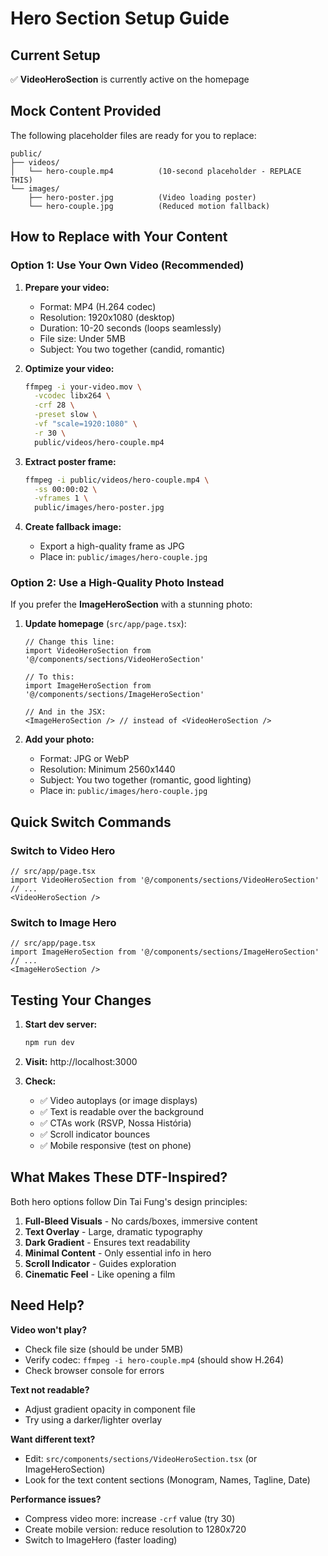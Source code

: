 # Hero Section Setup Guide

## Current Setup
✅ **VideoHeroSection** is currently active on the homepage

## Mock Content Provided
The following placeholder files are ready for you to replace:

```
public/
├── videos/
│   └── hero-couple.mp4          (10-second placeholder - REPLACE THIS)
└── images/
    ├── hero-poster.jpg          (Video loading poster)
    └── hero-couple.jpg          (Reduced motion fallback)
```

## How to Replace with Your Content

### Option 1: Use Your Own Video (Recommended)
1. **Prepare your video:**
   - Format: MP4 (H.264 codec)
   - Resolution: 1920x1080 (desktop)
   - Duration: 10-20 seconds (loops seamlessly)
   - File size: Under 5MB
   - Subject: You two together (candid, romantic)

2. **Optimize your video:**
   ```bash
   ffmpeg -i your-video.mov \
     -vcodec libx264 \
     -crf 28 \
     -preset slow \
     -vf "scale=1920:1080" \
     -r 30 \
     public/videos/hero-couple.mp4
   ```

3. **Extract poster frame:**
   ```bash
   ffmpeg -i public/videos/hero-couple.mp4 \
     -ss 00:00:02 \
     -vframes 1 \
     public/images/hero-poster.jpg
   ```

4. **Create fallback image:**
   - Export a high-quality frame as JPG
   - Place in: `public/images/hero-couple.jpg`

### Option 2: Use a High-Quality Photo Instead
If you prefer the **ImageHeroSection** with a stunning photo:

1. **Update homepage** (`src/app/page.tsx`):
   ```tsx
   // Change this line:
   import VideoHeroSection from '@/components/sections/VideoHeroSection'

   // To this:
   import ImageHeroSection from '@/components/sections/ImageHeroSection'

   // And in the JSX:
   <ImageHeroSection /> // instead of <VideoHeroSection />
   ```

2. **Add your photo:**
   - Format: JPG or WebP
   - Resolution: Minimum 2560x1440
   - Subject: You two together (romantic, good lighting)
   - Place in: `public/images/hero-couple.jpg`

## Quick Switch Commands

### Switch to Video Hero
```tsx
// src/app/page.tsx
import VideoHeroSection from '@/components/sections/VideoHeroSection'
// ...
<VideoHeroSection />
```

### Switch to Image Hero
```tsx
// src/app/page.tsx
import ImageHeroSection from '@/components/sections/ImageHeroSection'
// ...
<ImageHeroSection />
```

## Testing Your Changes

1. **Start dev server:**
   ```bash
   npm run dev
   ```

2. **Visit:** http://localhost:3000

3. **Check:**
   - ✅ Video autoplays (or image displays)
   - ✅ Text is readable over the background
   - ✅ CTAs work (RSVP, Nossa História)
   - ✅ Scroll indicator bounces
   - ✅ Mobile responsive (test on phone)

## What Makes These DTF-Inspired?

Both hero options follow Din Tai Fung's design principles:

1. **Full-Bleed Visuals** - No cards/boxes, immersive content
2. **Text Overlay** - Large, dramatic typography
3. **Dark Gradient** - Ensures text readability
4. **Minimal Content** - Only essential info in hero
5. **Scroll Indicator** - Guides exploration
6. **Cinematic Feel** - Like opening a film

## Need Help?

**Video won't play?**
- Check file size (should be under 5MB)
- Verify codec: `ffmpeg -i hero-couple.mp4` (should show H.264)
- Check browser console for errors

**Text not readable?**
- Adjust gradient opacity in component file
- Try using a darker/lighter overlay

**Want different text?**
- Edit: `src/components/sections/VideoHeroSection.tsx` (or ImageHeroSection)
- Look for the text content sections (Monogram, Names, Tagline, Date)

**Performance issues?**
- Compress video more: increase `-crf` value (try 30)
- Create mobile version: reduce resolution to 1280x720
- Switch to ImageHero (faster loading)
